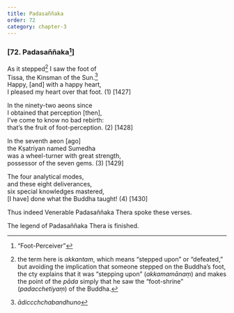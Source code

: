 ```yaml
---
title: Padasaññaka
order: 72
category: chapter-3
---
```


### \[72. Padasaññaka[^1]\]

As it stepped[^2] I saw the foot of  
Tissa, the Kinsman of the Sun.[^3]  
Happy, \[and\] with a happy heart,  
I pleased my heart over that foot. (1) \[1427\]

In the ninety-two aeons since  
I obtained that perception \[then\],  
I’ve come to know no bad rebirth:  
that’s the fruit of foot-perception. (2) \[1428\]

In the seventh aeon \[ago\]  
the Kṣatriyan named Sumedha  
was a wheel-turner with great strength,  
possessor of the seven gems. (3) \[1429\]

The four analytical modes,  
and these eight deliverances,  
six special knowledges mastered,  
\[I have\] done what the Buddha taught! (4) \[1430\]

Thus indeed Venerable Padasaññaka Thera spoke these verses.

The legend of Padasaññaka Thera is finished.

[^1]: “Foot-Perceiver”

[^2]: the term here is *akkantam*, which means “stepped upon” or “defeated,” but avoiding the implication that someone stepped on the Buddha’s foot, the cty explains that it was “stepping upon” (*akkamamānaṃ*) and makes the point of the *pāda* simply that he saw the “foot-shrine” (*pada<span class="diacritics" data-state="on">c</span><span class="no-diacritics" data-state="off">ch</span>etiyaṃ*) of the Buddha.

[^3]: *ādi<span class="diacritics" data-state="on">cc</span><span class="no-diacritics" data-state="off">chch</span>abandhuno*
